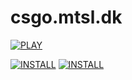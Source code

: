 # csgo.mtsl.dk


[![PLAY](https://img.shields.io/badge/PLAY-E34F26.svg?&style=for-the-badge)](https://csgo.mtsl.dk)

[![INSTALL](https://img.shields.io/badge/INSTALL%20TAMPERMONKEY-239120.svg?&style=for-the-badge)](https://tampermonkey.net)
[![INSTALL](https://img.shields.io/badge/INSTALL%20SCRIPT-323330.svg?&style=for-the-badge)](https://github.com/mopsfl/moPsEk/raw/main/games/csgo.mtsl.dk/code.user.js)
